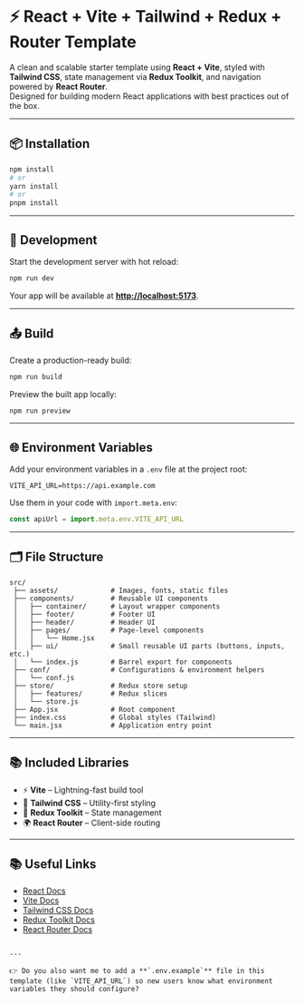 # ⚡ React + Vite + Tailwind + Redux + Router Template

A clean and scalable starter template using **React + Vite**, styled with **Tailwind CSS**, state management via **Redux Toolkit**, and navigation powered by **React Router**.  
Designed for building modern React applications with best practices out of the box.

---

## 📦 Installation

```sh
npm install
# or
yarn install
# or
pnpm install
````

---

## 🚀 Development

Start the development server with hot reload:

```sh
npm run dev
```

Your app will be available at **[http://localhost:5173](http://localhost:5173)**.

---

## 📤 Build

Create a production-ready build:

```sh
npm run build
```

Preview the built app locally:

```sh
npm run preview
```

---

## 🌐 Environment Variables

Add your environment variables in a `.env` file at the project root:

```env
VITE_API_URL=https://api.example.com
```

Use them in your code with `import.meta.env`:

```js
const apiUrl = import.meta.env.VITE_API_URL
```

---

## 🗂 File Structure

```
src/
 ├── assets/             # Images, fonts, static files
 ├── components/         # Reusable UI components
 │   ├── container/      # Layout wrapper components
 │   ├── footer/         # Footer UI
 │   ├── header/         # Header UI
 │   ├── pages/          # Page-level components
 │   │   └── Home.jsx
 │   ├── ui/             # Small reusable UI parts (buttons, inputs, etc.)
 │   └── index.js        # Barrel export for components
 ├── conf/               # Configurations & environment helpers
 │   └── conf.js
 ├── store/              # Redux store setup
 │   ├── features/       # Redux slices
 │   └── store.js
 ├── App.jsx             # Root component
 ├── index.css           # Global styles (Tailwind)
 └── main.jsx            # Application entry point
```

---

## 📚 Included Libraries

* ⚡ **Vite** – Lightning-fast build tool
* 🎨 **Tailwind CSS** – Utility-first styling
* 🔄 **Redux Toolkit** – State management
* 🌍 **React Router** – Client-side routing

---

## 📚 Useful Links

* [React Docs](https://react.dev/)
* [Vite Docs](https://vitejs.dev/)
* [Tailwind CSS Docs](https://tailwindcss.com/)
* [Redux Toolkit Docs](https://redux-toolkit.js.org/)
* [React Router Docs](https://reactrouter.com/)

```

---

👉 Do you also want me to add a **`.env.example`** file in this template (like `VITE_API_URL`) so new users know what environment variables they should configure?
```
